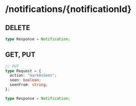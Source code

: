# /notifications/\{notificationId}

## DELETE

```ts
type Response = Notification;
```

## GET, PUT

```ts
// PUT
type Request = {
  action: "markAsSeen";
  seen: boolean;
  seenFrom: string;
};
```

```ts
type Response = Notification;
```
